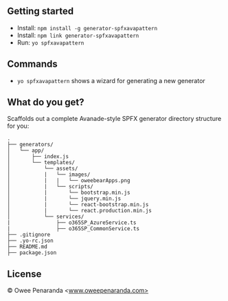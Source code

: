 ## Getting started

- Install: `npm install -g generator-spfxavapattern`
- Install: `npm link generator-spfxavapattern`
- Run: `yo spfxavapattern`


## Commands

* `yo spfxavapattern` shows a wizard for generating a new generator

## What do you get?

Scaffolds out a complete Avanade-style SPFX generator directory structure for you:

```
.
├── generators/
│   └── app/
│       ├── index.js
│       └── templates/
│           └── assets/
│           |   └── images/
│           |   |   └── oweebearApps.png
│           |   └── scripts/
│           |       └── bootstrap.min.js
│           |       └── jquery.min.js
│           |       └── react-bootstrap.min.js
│           |       └── react.production.min.js
│           └── services/
|               ├── o365SP_AzureService.ts
|               ├── o365SP_CommonService.ts
├── .gitignore
├── .yo-rc.json
├── README.md
├── package.json
```
## License

© Owee Penaranda <www.oweepenaranda.com>